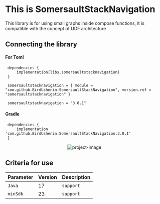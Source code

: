 
# This is SomersaultStackNavigation

This library is for using small graphs inside compose functions, it is compatible with the concept of UDF architecture

## Connecting the library

#### For Toml

```
 dependencies {
     implementation(libs.somersaultstacknavigation)
 }    
```
```
 somersaultstacknavigation = { module = "com.github.BirdUshenin:SomersaultStackNavigation", version.ref = "somersaultstacknavigation" }

```
```
 somersaultstacknavigation = "3.0.1"
```

#### Gradle
```
 dependencies {
     implementation 'com.github.BirdUshenin:SomersaultStackNavigation:3.0.1'
 }    
```

<p align="center"><img src="https://i.ibb.co/wwGJjgJ/2024-10-10-23-52-39.png" alt="project-image"></p>

## Criteria for use

| Parameter | Version     | Description                |
| :-------- | :------- | :------------------------- |
| `Java` | 17 | `support` |
| `minSdk` | 23 | `support` |
